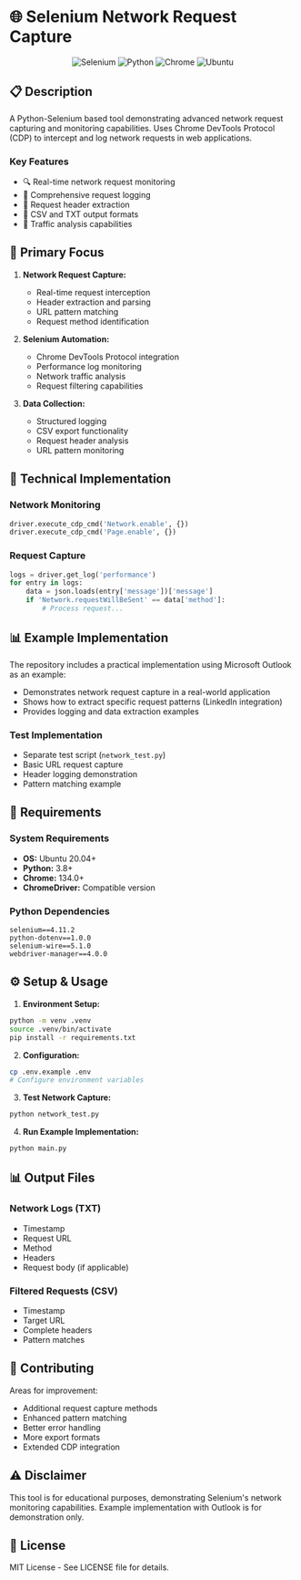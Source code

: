 # 🌐 Selenium Network Request Capture

<div align="center">

![Selenium](https://img.shields.io/badge/Selenium-43B02A?style=for-the-badge&logo=selenium&logoColor=white)
![Python](https://img.shields.io/badge/Python-3776AB?style=for-the-badge&logo=python&logoColor=white)
![Chrome](https://img.shields.io/badge/Chrome-4285F4?style=for-the-badge&logo=google-chrome&logoColor=white)
![Ubuntu](https://img.shields.io/badge/Ubuntu-E95420?style=for-the-badge&logo=ubuntu&logoColor=white)

</div>

## 📋 Description

A Python-Selenium based tool demonstrating advanced network request capturing and monitoring capabilities. Uses Chrome DevTools Protocol (CDP) to intercept and log network requests in web applications.

### Key Features
- 🔍 Real-time network request monitoring
- 📝 Comprehensive request logging
- 🎯 Request header extraction
- 💾 CSV and TXT output formats
- 🚦 Traffic analysis capabilities

## 🎯 Primary Focus

1. **Network Request Capture:**
   - Real-time request interception
   - Header extraction and parsing
   - URL pattern matching
   - Request method identification

2. **Selenium Automation:**
   - Chrome DevTools Protocol integration
   - Performance log monitoring
   - Network traffic analysis
   - Request filtering capabilities

3. **Data Collection:**
   - Structured logging
   - CSV export functionality
   - Request header analysis
   - URL pattern monitoring

## 🔧 Technical Implementation

### Network Monitoring
```python
driver.execute_cdp_cmd('Network.enable', {})
driver.execute_cdp_cmd('Page.enable', {})
```

### Request Capture
```python
logs = driver.get_log('performance')
for entry in logs:
    data = json.loads(entry['message'])['message']
    if 'Network.requestWillBeSent' == data['method']:
        # Process request...
```

## 📊 Example Implementation

The repository includes a practical implementation using Microsoft Outlook as an example:
- Demonstrates network request capture in a real-world application
- Shows how to extract specific request patterns (LinkedIn integration)
- Provides logging and data extraction examples

### Test Implementation
- Separate test script (`network_test.py`)
- Basic URL request capture
- Header logging demonstration
- Pattern matching example

## 🔧 Requirements

### System Requirements
- **OS:** Ubuntu 20.04+
- **Python:** 3.8+
- **Chrome:** 134.0+
- **ChromeDriver:** Compatible version

### Python Dependencies
```text
selenium==4.11.2
python-dotenv==1.0.0
selenium-wire==5.1.0
webdriver-manager==4.0.0
```

## ⚙️ Setup & Usage

1. **Environment Setup:**
```bash
python -m venv .venv
source .venv/bin/activate
pip install -r requirements.txt
```

2. **Configuration:**
```bash
cp .env.example .env
# Configure environment variables
```

3. **Test Network Capture:**
```bash
python network_test.py
```

4. **Run Example Implementation:**
```bash
python main.py
```

## 📊 Output Files

### Network Logs (TXT)
- Timestamp
- Request URL
- Method
- Headers
- Request body (if applicable)

### Filtered Requests (CSV)
- Timestamp
- Target URL
- Complete headers
- Pattern matches

## 🤝 Contributing

Areas for improvement:
- Additional request capture methods
- Enhanced pattern matching
- Better error handling
- More export formats
- Extended CDP integration

## ⚠️ Disclaimer

This tool is for educational purposes, demonstrating Selenium's network monitoring capabilities. Example implementation with Outlook is for demonstration only.

## 📜 License

MIT License - See LICENSE file for details.
